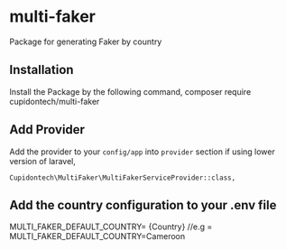 # multi-faker
Package for generating Faker by country

## Installation

Install the Package by the following command,
    composer require cupidontech/multi-faker

## Add Provider

Add the provider to your `config/app` into `provider` section if using lower version of laravel,

    Cupidontech\MultiFaker\MultiFakerServiceProvider::class,

## Add the country configuration to your .env file

MULTI_FAKER_DEFAULT_COUNTRY= {Country}
//e.g = MULTI_FAKER_DEFAULT_COUNTRY=Cameroon

